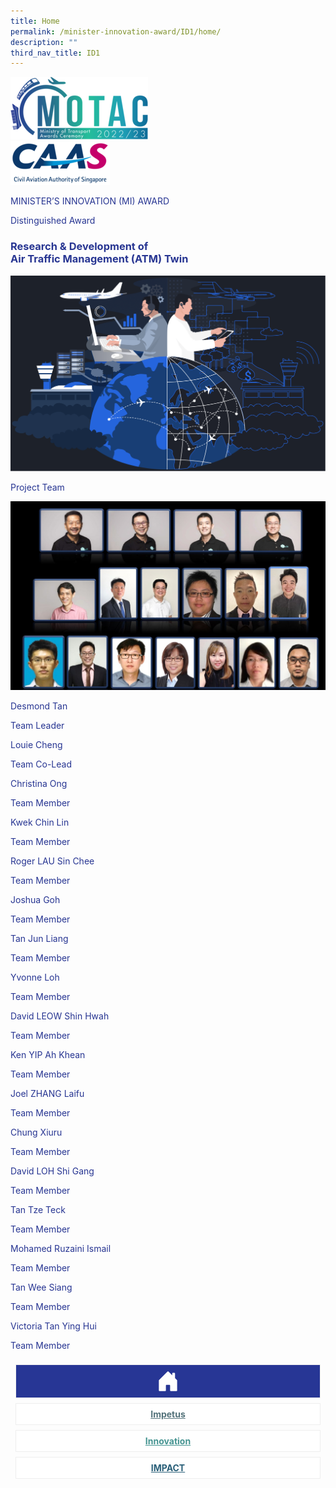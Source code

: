 ```yaml
---
title: Home
permalink: /minister-innovation-award/ID1/home/
description: ""
third_nav_title: ID1
---
```

 <style type="text/css">
   .text-pri {
     color: #273592;
   }

   .nav-tabs {
     border-bottom: none !important;
     overflow: hidden !important;
   }

   .nav-link {
     margin: 8px !important;
     border-radius: 0px !important;
     font-weight: 700 !important;
     padding: 0.5rem 2.8rem !important;
   }

   .link-home {
     border: 1px solid #eee !important;
     color: #fff !important;
     background: rgb(39, 54, 149) !important;
     display: flex;
     justify-content: center;
     align-items: center;
   }

   .link-project {
     border: 1px solid #eee !important;
     color: rgb(83, 114, 122) !important;
     background-color: #fff !important;
     display: flex;
     justify-content: center;
     align-items: center;
   }

   .link-project.active {
     border: none !important;
     color: #fff !important;
     background: rgb(41, 115, 144) !important;
   }

   .link-solution {
     border: 1px solid #eee !important;
     color: rgb(69, 148, 145) !important;
     background-color: #fff !important;
     display: flex;
     justify-content: center;
     align-items: center;
   }

   .link-solution.active {
     border: none !important;
     color: #fff !important;
     background: rgb(34, 155, 189) !important;
   }

   .link-impact {
     border: 1px solid #eee !important;
     color: rgb(41, 95, 120) !important;
     background-color: #fff !important;
     display: flex;
     justify-content: center;
     align-items: center;
   }

   .link-impact.active {
     border: none !important;
     color: #fff !important;
     background: rgb(10, 91, 142) !important;
   }
 </style>
 <div class="container py-5 text-pri card-bg my-5">
   <div class="row">
     <div class="col-sm-12 pt-4 pb-3 text-center">
       <img src="/images/Logos/MOTAC_header.png" alt="motac logo" class="img-fluid" />
     </div>
   </div>
   <div class="row border border-info">
     <div class="col-sm-4 py-3 text-center d-flex flex-column align-items-center justify-content-center">
       <img src="/images/Logos/CAAS.png" class="img-fluid" alt="CAAS" />
     </div>
     <div class="col-sm-8 py-3 text-center bg-primary d-flex justify-content-center flex-column aligin-items-center">
       <p class="mb-1 text-light font-weight-bold raleway-font"> MINISTER’S INNOVATION (MI) AWARD </p>
       <p class="mb-0 distinguished-award">Distinguished Award</p>
     </div>
   </div>
   <div class="row">
     <div class="col-12 py-3">
       <h3 class="text-center font-weight-bold"> Research & Development of <br /> Air Traffic Management (ATM) Twin </h3>
     </div>
     <div class="col-sm-8 mx-auto text-center py-3">
       <img src="/images/MI/ID1/CAAS_ATM Twin_Project Photo.png" class="img-fluid border my-5" />
     </div>
   </div>
   <div class="row">
     <div class="col-sm-12 text-center py-2 my-2 bg-heading">
       <p class="mb-0 h3 font-weight-bold text-uppercase text-light">Project Team​</p>
     </div>
     <div class="col-sm-6 text-center mx-auto py-3">
       <img src="/images/MI/ID1/ATM Team photo.jpg" class="img-fluid border border-5 border-secondary" alt="" />
     </div>
     <div class="col-sm-11 mx-auto my-3">
       <div class="row py-5">
         <div class="col-sm-6 mb-5">
           <div class="row">
             <div class="col-sm-6">
               <p class="mb-2  text-pri font-weight-bold"> Desmond Tan </p>
             </div>
             <div class="col-sm-6">
               <p class="mb-2  text-pri font-weight-bold"> Team Leader​ </p>
             </div>
           </div>
           <div class="row">
             <div class="col-sm-6">
               <p class="mb-2  text-pri font-weight-bold"> Louie Cheng </p>
             </div>
             <div class="col-sm-6">
               <p class="mb-2  text-pri font-weight-bold"> Team Co-Lead </p>
             </div>
           </div>
           <div class="row">
             <div class="col-sm-6">
               <p class="mb-2  text-pri font-weight-bold"> Christina Ong </p>
             </div>
             <div class="col-sm-6">
               <p class="mb-2  text-pri font-weight-bold"> Team Member </p>
             </div>
           </div>
           <div class="row">
             <div class="col-sm-6">
               <p class="mb-2  text-pri font-weight-bold"> Kwek Chin Lin </p>
             </div>
             <div class="col-sm-6">
               <p class="mb-2  text-pri font-weight-bold"> Team Member </p>
             </div>
           </div>
           <div class="row">
             <div class="col-sm-6">
               <p class="mb-2  text-pri font-weight-bold"> Roger LAU Sin Chee </p>
             </div>
             <div class="col-sm-6">
               <p class="mb-2  text-pri font-weight-bold"> Team Member </p>
             </div>
           </div>
           <div class="row">
             <div class="col-sm-6">
               <p class="mb-2  text-pri font-weight-bold"> Joshua Goh </p>
             </div>
             <div class="col-sm-6">
               <p class="mb-2  text-pri font-weight-bold"> Team Member </p>
             </div>
           </div>
           <div class="row">
             <div class="col-sm-6">
               <p class="mb-2  text-pri font-weight-bold"> Tan Jun Liang </p>
             </div>
             <div class="col-sm-6">
               <p class="mb-2  text-pri font-weight-bold"> Team Member </p>
             </div>
           </div>
           <div class="row">
             <div class="col-sm-6">
               <p class="mb-2  text-pri font-weight-bold"> Yvonne Loh </p>
             </div>
             <div class="col-sm-6">
               <p class="mb-2  text-pri font-weight-bold"> Team Member </p>
             </div>
           </div>
           <div class="row">
             <div class="col-sm-6">
               <p class="mb-2  text-pri font-weight-bold"> David LEOW Shin Hwah </p>
             </div>
             <div class="col-sm-6">
               <p class="mb-2  text-pri font-weight-bold"> Team Member </p>
             </div>
           </div>
         </div>
         <div class="col-sm-6  mb-5">
           <div class="row">
             <div class="col-sm-6 ">
               <p class="mb-2  text-pri font-weight-bold"> Ken YIP Ah Khean </p>
             </div>
             <div class="col-sm-6">
               <p class="mb-2  text-pri font-weight-bold"> Team Member </p>
             </div>
           </div>
           <div class="row">
             <div class="col-sm-6">
               <p class="mb-2  text-pri font-weight-bold"> Joel ZHANG Laifu </p>
             </div>
             <div class="col-sm-6">
               <p class="mb-2  text-pri font-weight-bold"> Team Member </p>
             </div>
           </div>
           <div class="row">
             <div class="col-sm-6">
               <p class="mb-2  text-pri font-weight-bold"> Chung Xiuru </p>
             </div>
             <div class="col-sm-6">
               <p class="mb-2  text-pri font-weight-bold"> Team Member </p>
             </div>
           </div>
           <div class="row">
             <div class="col-sm-6">
               <p class="mb-2  text-pri font-weight-bold"> David LOH Shi Gang </p>
             </div>
             <div class="col-sm-6">
               <p class="mb-2  text-pri font-weight-bold"> Team Member </p>
             </div>
           </div>
           <div class="row">
             <div class="col-sm-6">
               <p class="mb-2  text-pri font-weight-bold"> Tan Tze Teck </p>
             </div>
             <div class="col-sm-6">
               <p class="mb-2  text-pri font-weight-bold"> Team Member </p>
             </div>
           </div>
           <div class="row">
             <div class="col-sm-6">
               <p class="mb-2  text-pri font-weight-bold"> Mohamed Ruzaini Ismail </p>
             </div>
             <div class="col-sm-6">
               <p class="mb-2  text-pri font-weight-bold"> Team Member </p>
             </div>
           </div>
           <div class="row">
             <div class="col-sm-6">
               <p class="mb-2  text-pri font-weight-bold"> Tan Wee Siang </p>
             </div>
             <div class="col-sm-6">
               <p class="mb-2  text-pri font-weight-bold"> Team Member </p>
             </div>
           </div>
           <div class="row">
             <div class="col-sm-6">
               <p class="mb-2  text-pri font-weight-bold"> Victoria Tan Ying Hui </p>
             </div>
             <div class="col-sm-6">
               <p class="mb-2  text-pri font-weight-bold"> Team Member </p>
             </div>
           </div>
         </div>
       </div>
     </div>
   </div>
   <nav>
     <div class="nav nav-tabs nav-fill" id="nav-tab" role="tablist">
       <a class="nav-link active text-uppercase link-home text-decoration-none" id="nav-home-tab" href="/minister-innovation-award/ID1/home/">
         <svg xmlns="http://www.w3.org/2000/svg" width="36" height="36" fill="currentColor" class="bi bi-house-door-fill" viewBox="0 0 16 16">
           <path d="M6.5 14.5v-3.505c0-.245.25-.495.5-.495h2c.25 0 .5.25.5.5v3.5a.5.5 0 0 0 .5.5h4a.5.5 0 0 0 .5-.5v-7a.5.5 0 0 0-.146-.354L13 5.793V2.5a.5.5 0 0 0-.5-.5h-1a.5.5 0 0 0-.5.5v1.293L8.354 1.146a.5.5 0 0 0-.708 0l-6 6A.5.5 0 0 0 1.5 7.5v7a.5.5 0 0 0 .5.5h4a.5.5 0 0 0 .5-.5Z" />
         </svg>
       </a>
       <a class="nav-link link-project text-decoration-none" id="nav-project-tab" href="/minister-innovation-award/ID1/impetus/"> Impetus </a>
       <a class="nav-link link-solution text-decoration-none" id="nav-solution-tab" href="/minister-innovation-award/ID1/innovation/"> Innovation</a>
       <a class="nav-link link-impact text-decoration-none" id="nav-impact-tab" href="/minister-innovation-award/ID1/impact/"> IMPACT​</a>
     </div>
   </nav>
 </div>
